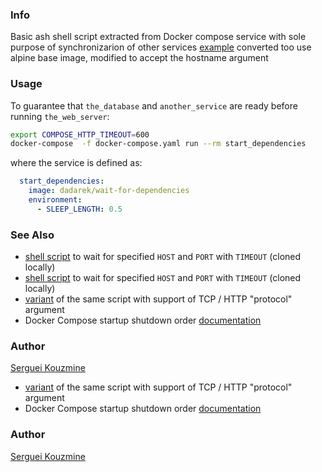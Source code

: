### Info

Basic ash shell script extracted from Docker compose service with sole purpose of synchronizarion of other services [example](https://github.com/dadarek/docker-wait-for-dependencies)
converted too use alpine base image, modified to accept the hostname argument

### Usage
To guarantee that `the_database` and `another_service` are ready before running `the_web_server`:

```sh
export COMPOSE_HTTP_TIMEOUT=600
docker-compose  -f docker-compose.yaml run --rm start_dependencies
```
where the service is defined as:
```yaml
  start_dependencies:
    image: dadarek/wait-for-dependencies
    environment:
      - SLEEP_LENGTH: 0.5
```
### See Also

  * [shell script](https://github.com/Dmitry-Shweikus/wait-for-it/blob/master/wait-for-it.sh) to wait for specified `HOST` and `PORT` with `TIMEOUT` (cloned locally)
  * [shell script](https://github.com/Dmitry-Shweikus/wait-for-it/blob/master/wait-for-it.sh) to wait for specified `HOST` and `PORT` with `TIMEOUT` (cloned locally)
  * [variant](https://github.com/eficode/wait-for/blob/master/wait-for) of the same script with support of TCP / HTTP "protocol" argument 
  * Docker Compose startup shutdown order [documentation](https://docs.docker.com/compose/startup-order/)

### Author
[Serguei Kouzmine](kouzmine_serguei@yahoo.com)


  * [variant](https://github.com/eficode/wait-for/blob/master/wait-for) of the same script with support of TCP / HTTP "protocol" argument 
  * Docker Compose startup shutdown order [documentation](https://docs.docker.com/compose/startup-order/)

### Author
[Serguei Kouzmine](kouzmine_serguei@yahoo.com)


